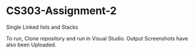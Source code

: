 # CS303-Assignment-2
Single Linked lists and Stacks

To run, Clone repository and run in Visual Studio.
Output Screenshots have also been Uploaded.

